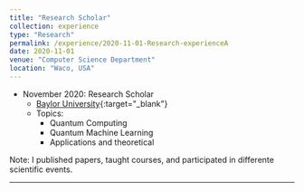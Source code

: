 ```yaml
---
title: "Research Scholar"
collection: experience
type: "Research"
permalink: /experience/2020-11-01-Research-experienceA
date: 2020-11-01
venue: "Computer Science Department"
location: "Waco, USA"
---
```



* November 2020: Research Scholar
  * [Baylor University](https://www.baylor.edu/){:target="_blank"}
  * Topics: 
    - Quantum Computing
    - Quantum Machine Learning
    - Applications and theoretical


Note: I published papers, taught courses, and participated in differente scientific events.



---


